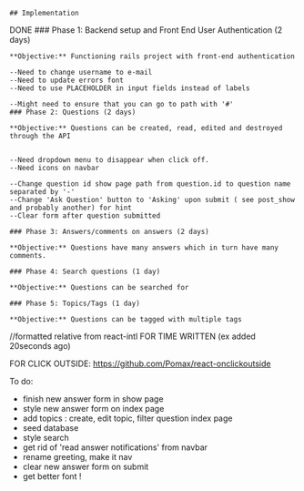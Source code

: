     ## Implementation

DONE    ### Phase 1: Backend setup and Front End User Authentication (2 days)

    **Objective:** Functioning rails project with front-end authentication

    --Need to change username to e-mail
    --Need to update errors font
    --Need to use PLACEHOLDER in input fields instead of labels

    --Might need to ensure that you can go to path with '#'
    ### Phase 2: Questions (2 days)

    **Objective:** Questions can be created, read, edited and destroyed through the API


    --Need dropdown menu to disappear when click off.
    --Need icons on navbar

    --Change question id show page path from question.id to question name separated by '-'
    --Change 'Ask Question' button to 'Asking' upon submit ( see post_show and probably another) for hint
    --Clear form after question submitted

    ### Phase 3: Answers/comments on answers (2 days)

    **Objective:** Questions have many answers which in turn have many comments.

    ### Phase 4: Search questions (1 day)

    **Objective:** Questions can be searched for

    ### Phase 5: Topics/Tags (1 day)

    **Objective:** Questions can be tagged with multiple tags


//formatted relative from react-intl FOR TIME WRITTEN (ex added 20seconds ago)

FOR CLICK OUTSIDE:
https://github.com/Pomax/react-onclickoutside

To do:

- finish new answer form in show page
- style new answer form on index page
- add topics : create, edit topic, filter question index page
- seed database
- style search
- get rid of 'read answer notifications' from navbar
- rename greeting, make it nav
- clear new answer form on submit
- get better font !
